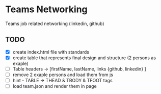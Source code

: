 # Teams Networking

Teams job related networking (linkedin, github)

## TODO

- [x] create index.html file with standards
- [x] create table that represents final design and structure (2 persons as exaple)
- [ ] Table headers -> [firstName, lastName, links {github, linkedin} ]
- [ ] remove 2 exaple persons and load them from js
- [ ] hint - TABLE -> THEAD & TBODY & TFOOT tags
- [ ] load team.json and render them in page